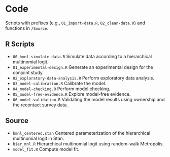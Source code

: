 Code
================

Scripts with prefixes (e.g., `01_import-data.R`, `02_clean-data.R`) and
functions in `/Source`.

## R Scripts

  - `00_hmnl-simulate-data.R` Simulate data according to a hierarchical
    multinomial logit.
  - `01_experimental-design.R` Generate an experimental design for the
    conjoint study.
  - `02_exploratory-data-analysis.R` Perform exploratory data analysis.
  - `03_model-calibration.R` Calibrate the model.
  - `04_model-checking.R` Perform model checking.
  - `05_model-free-evidence.R` Explore model-free evidence.
  - `06_model-validation.R` Validating the model results using ownership
    and the recontact survey data.

## Source

  - `hmnl_centered.stan` Centered parameterization of the hierarchical
    multinomial logit in Stan.
  - `hier_mnl.R` Hierarchical multinomial logit using random-walk
    Metropolis.
  - `model_fit.R` Compute model fit.
